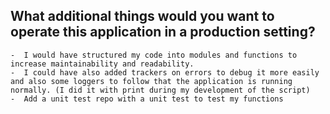 ## What additional things would you want to operate this application in a production setting?
    -  I would have structured my code into modules and functions to increase maintainability and readability.
    -  I could have also added trackers on errors to debug it more easily and also some loggers to follow that the application is running normally. (I did it with print during my development of the script)
    -  Add a unit test repo with a unit test to test my functions
